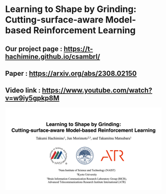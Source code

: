 # Learning to Shape by Grinding:<br>Cutting-surface-aware Model-based Reinforcement Learning
## Our project page : https://t-hachimine.github.io/csambrl/

## Paper : https://arxiv.org/abs/2308.02150
## Video link : https://www.youtube.com/watch?v=w9iy5gpkp8M
[![Alt text](https://github.com/t-hachimine/csambrl/blob/master/figure/video_top.png)](https://youtu.be/QaTXzHZsb8k)